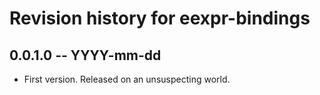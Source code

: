 # Revision history for eexpr-bindings

## 0.0.1.0 -- YYYY-mm-dd

* First version. Released on an unsuspecting world.
